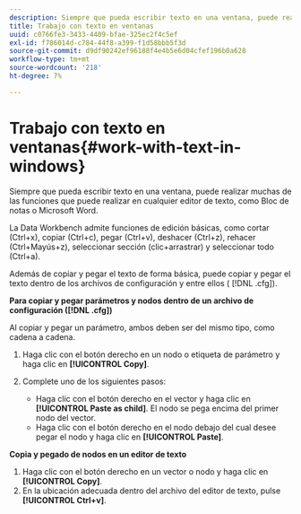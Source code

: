 ```yaml
---
description: Siempre que pueda escribir texto en una ventana, puede realizar muchas de las funciones que puede realizar en cualquier editor de texto, como Bloc de notas o Microsoft Word.
title: Trabajo con texto en ventanas
uuid: c0766fe3-3433-4409-bfae-325ec2f4c5ef
exl-id: f786014d-c784-44f8-a399-f1d58bbb5f3d
source-git-commit: d9df90242ef96188f4e4b5e6d04cfef196b0a628
workflow-type: tm+mt
source-wordcount: '218'
ht-degree: 7%

---
```


# Trabajo con texto en ventanas{#work-with-text-in-windows}

Siempre que pueda escribir texto en una ventana, puede realizar muchas de las funciones que puede realizar en cualquier editor de texto, como Bloc de notas o Microsoft Word.

La Data Workbench admite funciones de edición básicas, como cortar (Ctrl+x), copiar (Ctrl+c), pegar (Ctrl+v), deshacer (Ctrl+z), rehacer (Ctrl+Mayús+z), seleccionar sección (clic+arrastrar) y seleccionar todo (Ctrl+a).

Además de copiar y pegar el texto de forma básica, puede copiar y pegar el texto dentro de los archivos de configuración y entre ellos ( [!DNL .cfg]).

**Para copiar y pegar parámetros y nodos dentro de un archivo de configuración ([!DNL .cfg])**

Al copiar y pegar un parámetro, ambos deben ser del mismo tipo, como cadena a cadena.

1. Haga clic con el botón derecho en un nodo o etiqueta de parámetro y haga clic en **[!UICONTROL Copy]**.
1. Complete uno de los siguientes pasos:

   * Haga clic con el botón derecho en el vector y haga clic en **[!UICONTROL Paste as child]**. El nodo se pega encima del primer nodo del vector.
   * Haga clic con el botón derecho en el nodo debajo del cual desee pegar el nodo y haga clic en **[!UICONTROL Paste]**.

**Copia y pegado de nodos en un editor de texto**

1. Haga clic con el botón derecho en un vector o nodo y haga clic en **[!UICONTROL Copy]**.
1. En la ubicación adecuada dentro del archivo del editor de texto, pulse **[!UICONTROL Ctrl+v]**.
